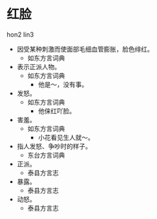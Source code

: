





# 红脸
hon2 lin3
+ 因受某种刺激而使面部毛细血管膨胀，脸色绯红。
  * 如东方言词典
+ 表示正派人物。
  * 如东方言词典
    - 他是～，没有事。
+ 发怒。
  * 如东方言词典
    - 他俫红吖脸。
+ 害羞。
  * 如东方言词典
    - 小花看见生人就～。
+ 指人发怒、争吵时的样子。
  * 东台方言词典
+ 正派。
  * 泰县方言志
+ 暴露。
  * 泰县方言志
+ 动怒。
  * 泰县方言志
